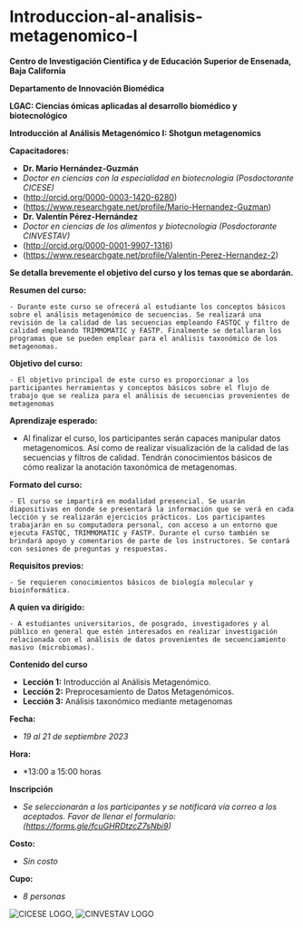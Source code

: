 # Introduccion-al-analisis-metagenomico-I

**Centro de Investigación Científica y de Educación Superior de Ensenada, Baja California**

**Departamento de Innovación Biomédica**

**LGAC: Ciencias ómicas aplicadas al desarrollo biomédico y biotecnológico**

**Introducción al Análisis Metagenómico I: Shotgun metagenomics**

**Capacitadores:**
- **Dr. Mario Hernández-Guzmán**
- *Doctor en ciencias con la especialidad en biotecnología (Posdoctorante CICESE)*
- (http://orcid.org/0000-0003-1420-6280)
- (https://www.researchgate.net/profile/Mario-Hernandez-Guzman)
- **Dr. Valentín Pérez-Hernández**
- *Doctor en ciencias de los alimentos y biotecnología (Posdoctorante CINVESTAV)*
- (http://orcid.org/0000-0001-9907-1316)
- (https://www.researchgate.net/profile/Valentin-Perez-Hernandez-2)


**Se detalla brevemente el objetivo del curso y los temas que se abordarán.**

**Resumen del curso:**
	
	- Durante este curso se ofrecerá al estudiante los conceptos básicos sobre el análisis metagenómico de secuencias. Se realizará una revisión de la calidad de las secuencias empleando FASTQC y filtro de calidad empleando TRIMMOMATIC y FASTP. Finalmente se detallaran los programas que se pueden emplear para el análisis taxonómico de los metagenomas. 
 
**Objetivo del curso:**
	
	- El objetivo principal de este curso es proporcionar a los participantes herramientas y conceptos básicos sobre el flujo de trabajo que se realiza para el análisis de secuencias provenientes de metagenomas

**Aprendizaje esperado:**
- Al finalizar el curso, los participantes serán capaces manipular datos metagenomicos. Así como de realizar visualización de la calidad de las secuencias y filtros de calidad. Tendrán conocimientos básicos de cómo realizar la anotación taxonómica de metagenomas.

**Formato del curso:**
	
	- El curso se impartirá en modalidad presencial. Se usarán diapositivas en donde se presentará la información que se verá en cada lección y se realizarán ejercicios prácticos. Los participantes trabajarán en su computadora personal, con acceso a un entorno que ejecuta FASTQC, TRIMMOMATIC y FASTP. Durante el curso también se brindará apoyo y comentarios de parte de los instructores. Se contará con sesiones de preguntas y respuestas.

**Requisitos previos:**
	
	- Se requieren conocimientos básicos de biología molecular y bioinformática.

**A quien va dirigido:**
	
	- A estudiantes universitarios, de posgrado, investigadores y al público en general que estén interesados en realizar investigación relacionada con el análisis de datos provenientes de secuenciamiento masivo (microbiomas).

**Contenido del curso**

- **Lección 1:** Introducción al Análisis Metagenómico.
- **Lección 2:** Preprocesamiento de Datos Metagenómicos.
- **Lección 3:** Análisis taxonómico mediante metagenomas 

**Fecha:**
-	*19 al 21 de septiembre 2023*
  
**Hora:**
-	*13:00 a 15:00 horas
	
**Inscripción**
- *Se seleccionarán a los participantes y se notificará vía correo a los aceptados. Favor de llenar el formulario: (https://forms.gle/fcuGHRDtzcZ7sNbi9)*

**Costo:** 
- *Sin costo*

**Cupo:**
- *8 personas*

![CICESE LOGO](https://www.cicese.edu.mx/assets/img/cicese.png), ![CINVESTAV LOGO](https://i0.wp.com/www.udual.org/principal/wp-content/uploads/2021/06/CINVESTAV.png?w=1200&ssl=1)
